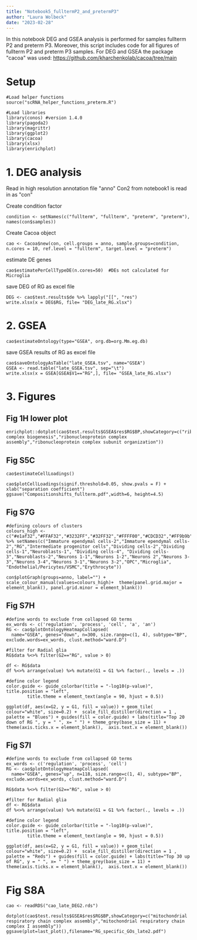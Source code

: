```yaml
---
title: "Notebook5_fulltermP2_and_pretermP3"
author: "Laura Wolbeck"
date: "2023-02-28"
---
```


In this notebook DEG and GSEA analysis is performed for samples fullterm P2 and preterm P3. Moreover, this script includes code for all figures of fullterm P2 and preterm P3 samples. 
For DEG and GSEA the package "cacoa" was used: https://github.com/kharchenkolab/cacoa/tree/main

# Setup
```{r setup, results='hide', warning=FALSE, message = FALSE}
#Load helper functions
source("scRNA_helper_functions_preterm.R")

#Load libraries
library(conos) #version 1.4.0
library(pagoda2)
library(magrittr)
library(ggplot2)
library(cacoa)
library(xlsx)
library(enrichplot)
```

# 1. DEG analysis
Read in high resolution annotation file "anno"
Con2 from notebook1 is read in as "con"

Create condition factor
```{r,eval=FALSE }
condition <- setNames(c("fullterm", "fullterm", "preterm", "preterm"), names(con$samples))
```

Create Cacoa object
```{r,eval=FALSE}
cao <- Cacoa$new(con, cell.groups = anno, sample.groups=condition, n.cores = 10, ref.level = "fullterm", target.level = "preterm")
```

estimate DE genes
```{r,eval=FALSE}
cao$estimatePerCellTypeDE(n.cores=50)  #DEs not calculated for Microglia
```

save DEG of RG as excel file 
```{r}
DEG <- cao$test.results$de %>% lapply("[[", "res") 
write.xlsx(x = DEG$RG, file= "DEG_late_RG.xlsx")
```

# 2. GSEA
```{r}
cao$estimateOntology(type="GSEA", org.db=org.Mm.eg.db)
```

save GSEA results of RG as excel file
```{r}
cao$saveOntologyAsTable("late_GSEA.tsv", name="GSEA")
GSEA <- read.table("late_GSEA.tsv", sep="\t")
write.xlsx(x = GSEA[GSEA$V1=="RG",], file= "GSEA_late_RG.xlsx")
```

# 3. Figures

## Fig 1H lower plot
```{r}
enrichplot::dotplot(cao$test.results$GSEA$res$RG$BP,showCategory=c("ribonucleoprotein complex biogenesis","ribonucleoprotein complex assembly","ribonucleoprotein complex subunit organization"))
```
## Fig S5C

```{r}
cao$estimateCellLoadings()
```
```{r, fig.height=6}
cao$plotCellLoadings(signif.threshold=0.05, show.pvals = F) + xlab("separation coefficient") 
ggsave("Compositionshifts_fullterm.pdf",width=6, height=4.5)
```

## Fig S7G
```{r}
#defining colours of clusters
colours_high <- c("#e1af32","#FFAF32","#3232FF","#32FF32","#FFFF00","#CDCD32","#FF9b9b","#EB8C32","#C8961E","#FF3232","#AF3232","#B49191","#694646","#820000","#965050","#550505","#C80F0F","#AF32FF","#E632E6","#FFC8FF","#DBFF00") %>% setNames(c("Immature ependymal cells-2","Immature ependymal cells-2","RG","Intermediate progenitor cells","Dividing cells-2","Dividing cells-1","Neuroblasts-1", "Dividing cells-4", "Dividing cells-3","Neuroblasts-2","Neurons 1-1","Neurons 1-2","Neurons 2","Neurons 3-3","Neurons 3-4","Neurons 3-1","Neurons 3-2","OPC","Microglia", "Endothelial/Pericytes/VSMC","Erythrocyte"))

con$plotGraph(groups=anno, label="") + scale_colour_manual(values=colours_high)+  theme(panel.grid.major = element_blank(), panel.grid.minor = element_blank())
```

## Fig S7H

```{r}
#define words to exclude from collapsed GO terms
ex_words <- c('regulation', 'process', 'cell', 'a', 'an')
RG <- cao$plotOntologyHeatmapCollapsed(
  name="GSEA", genes="down", n=300, size.range=c(1, 4), subtype="BP", exclude.words=ex_words, clust.method="ward.D")

#filter for Radial glia
RG$data %<>% filter(G2=="RG", value > 0)

df <- RG$data
df %<>% arrange(value) %>% mutate(G1 = G1 %>% factor(., levels = .))

#define color legend
color.guide <- guide_colorbar(title = "-log10(p-value)", title.position = "left", 
        title.theme = element_text(angle = 90, hjust = 0.5))

ggplot(df, aes(x=G2, y = G1, fill = value)) + geom_tile( colour="white", size=0.2) +  scale_fill_distiller(direction = 1 , palette = "Blues") + guides(fill = color.guide) + labs(title="Top 20 down of RG ", y = " ", x= " ") + theme_grey(base_size = 11) + theme(axis.ticks.x = element_blank(),  axis.text.x = element_blank())
```

## Fig S7I
```{r, fig.width=7, fig.height=7}
#define words to exclude from collapsed GO terms
ex_words <- c('regulation', 'process', 'cell')
RG <- cao$plotOntologyHeatmapCollapsed(
  name="GSEA", genes="up", n=118, size.range=c(1, 4), subtype="BP", exclude.words=ex_words, clust.method="ward.D")

RG$data %<>% filter(G2=="RG", value > 0)

#filter for Radial glia
df <- RG$data
df %<>% arrange(value) %>% mutate(G1 = G1 %>% factor(., levels = .))

#define color legend
color.guide <- guide_colorbar(title = "-log10(p-value)", title.position = "left", 
        title.theme = element_text(angle = 90, hjust = 0.5))

ggplot(df, aes(x=G2, y = G1, fill = value)) + geom_tile( colour="white", size=0.2) +  scale_fill_distiller(direction = 1 , palette = "Reds") + guides(fill = color.guide) + labs(title="Top 30 up of RG", y = " ", x= " ") + theme_grey(base_size = 11) + theme(axis.ticks.x = element_blank(),  axis.text.x = element_blank())
```
# Fig S8A
```{r}
cao <- readRDS("cao_late_DEG2.rds")
```
```{r}
dotplot(cao$test.results$GSEA$res$RG$BP,showCategory=c("mitochondrial respiratory chain complex assembly","mitochondrial respiratory chain complex I assembly"))
ggsave(plot=last_plot(),filename="RG_specific_GOs_late2.pdf")
```
